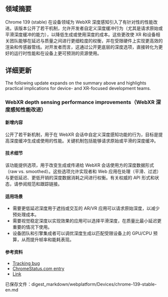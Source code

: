 ## 领域摘要

Chrome 139 (stable) 在设备领域为 WebXR 深度感知引入了有针对性的性能改进。该版本公开了若干机制，允许开发者自定义深度缓冲行为（尤其是请求原始或平滑深度缓冲的能力），以降低生成或使用深度的成本。这些更改使 XR 和设备相关团队能够在延迟与质量之间进行更细粒度的权衡，并在受限硬件上实现更高效的渲染和传感器管线。对开发者而言，这通过公开更底层的深度选项，直接转化为更好的运行时性能和在设备上更可预测的资源使用。

## 详细更新

The following update expands on the summary above and highlights practical implications for device- and XR-focused development teams.

### WebXR depth sensing performance improvements（WebXR 深度感知性能改进）

#### 新增内容
公开了若干新机制，用于在 WebXR 会话中自定义深度感知功能的行为，目标是提高深度缓冲生成或使用的性能。关键机制包括能够请求原始或平滑的深度缓冲。

#### 技术细节
该功能提供选项，用于改变生成或传递给 WebXR 会话使用方的深度数据形式（raw vs. smoothed）。这些选项允许实现者和 Web 应用在处理（平滑、过滤）与更低延迟、更低开销的深度数据消耗之间进行权衡。有关权威的 API 形式和状态，请参阅规范和跟踪链接。

#### 适用场景
- 需要更低延迟深度用于遮挡或交互的 AR/VR 应用可以请求原始深度，以减少预处理成本。  
- 需要视觉稳定深度以实现效果的应用可以选择平滑深度，在质量比最小延迟更重要的情况下使用。  
- 设备团队和引擎集成者可以调优深度生成以匹配受限设备上的 GPU/CPU 预算，从而提升帧率和能耗表现。

#### 参考资料
- [Tracking bug](https://issues.chromium.org/issues/410607163)
- [ChromeStatus.com entry](https://chromestatus.com/feature/5074096916004864)
- [Link](https://immersive-web.github.io/depth-sensing)

已保存文件：digest_markdown/webplatform/Devices/chrome-139-stable-en.md